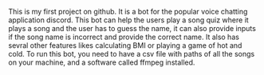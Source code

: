 This is my first project on github. It is a bot for the popular voice chatting application discord. This bot can help the users play a song quiz where it plays a song and the user has to guess the name, it can also provide inputs if the song name is incorrect and provide the correct name. It also has sevral other features likes calculating BMI or playing a game of hot and cold. To run this bot, you need to have a csv file with paths of all the songs on your machine, and a software called ffmpeg installed.
